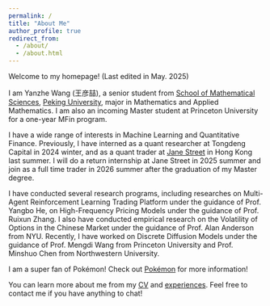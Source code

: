 ```yaml
---
permalink: /
title: "About Me"
author_profile: true
redirect_from: 
  - /about/
  - /about.html
---
```


Welcome to my homepage! (Last edited in May. 2025)

I am Yanzhe Wang (王彦喆), a senior student from [School of Mathematical Sciences](https://www.math.pku.edu.cn), [Peking University](https://pku.edu.cn), major in Mathematics and Applied Mathematics. I am also an incoming Master student at Princeton University for a one-year MFin program.

I have a wide range of interests in Machine Learning and Quantitative Finance. Previously, I have interned as a quant researcher at Tongdeng Capital in 2024 winter, and as a quant trader at [Jane Street](https://www.janestreet.com) in Hong Kong last summer. I will do a return internship at Jane Street in 2025 summer and join as a full time trader in 2026 summer after the graduation of my Master degree.

I have conducted several research programs, including researches on Multi-Agent Reinforcement Learning Trading Platform under the guidance of Prof. Yangbo He, on High-Frequency Pricing Models under the guidance of Prof. Ruixun Zhang. I also have conducted empirical research on the Volatility of Options in the Chinese Market under the guidance of Prof. Alan Anderson from NYU. Recently, I have worked on Discrete Diffusion Models under the guidance of Prof. Mengdi Wang from Princeton University and Prof. Minshuo Chen from Northwestern University.

I am a super fan of Pokémon! Check out [Pokémon](https://iceleafzzz.github.io/pokemon) for more information!

You can learn more about me from my [CV](https://iceleafzzz.github.io/cv) and [experiences](https://iceleafzzz.github.io/experiences). Feel free to contact me if you have anything to chat!
